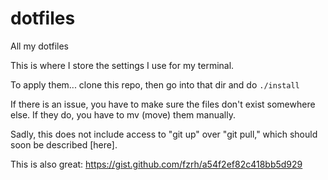 # dotfiles
All my dotfiles

This is where I store the settings I use for my terminal.

To apply them...
clone this repo, then go into that dir and do `./install`


If there is an issue, you have to make sure the files don't exist somewhere else. If they do, you have to mv (move) them manually.

Sadly, this does not include access to "git up" over "git pull," which should soon be described [here].

This is also great: https://gist.github.com/fzrh/a54f2ef82c418bb5d929




